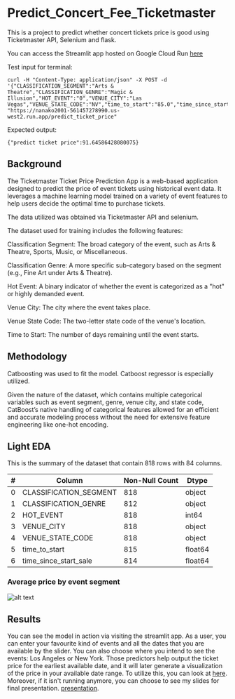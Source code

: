 # Predict_Concert_Fee_Ticketmaster

This is a project to predict whether concert tickets price is good using Ticketmaster API, Selenium and flask.

You can access the Streamlit app hosted on Google Cloud Run [here](https://app-561457278990.us-west2.run.app)


Test input for terminal:
```
curl -H "Content-Type: application/json" -X POST -d '{"CLASSIFICATION_SEGMENT":"Arts & Theatre","CLASSIFICATION_GENRE":"Magic & Illusion","HOT_EVENT":"0","VENUE_CITY":"Las Vegas","VENUE_STATE_CODE":"NV","time_to_start":"85.0","time_since_start_sale":"-146.0"}' "https://nanako2001-561457278990.us-west2.run.app/predict_ticket_price"
```
Expected output:
```
{"predict ticket price":91.64586428080075}
```


## Background

The Ticketmaster Ticket Price Prediction App is a web-based application designed to predict the price of event tickets using historical event data. It leverages a machine learning model trained on a variety of event features to help users decide the optimal time to purchase tickets.

The data utilized was obtained via Ticketmaster API and selenium.

The dataset used for training includes the following features:

Classification Segment: The broad category of the event, such as Arts & Theatre, Sports, Music, or Miscellaneous.

Classification Genre: A more specific sub-category based on the segment (e.g., Fine Art under Arts & Theatre).

Hot Event: A binary indicator of whether the event is categorized as a "hot" or highly demanded event.

Venue City: The city where the event takes place.

Venue State Code: The two-letter state code of the venue's location.

Time to Start: The number of days remaining until the event starts.

## Methodology

Catboosting was used to fit the model. Catboost regressor is especially utilized. 

Given the nature of the dataset, which contains multiple categorical variables such as event segment, genre, venue city, and state code, CatBoost’s native handling of categorical features allowed for an efficient and accurate modeling process without the need for extensive feature engineering like one-hot encoding.

## Light EDA

This is the summary of the dataset that contain 818 rows with 84 columns.

| #   | Column                  | Non-Null Count | Dtype    |
|-----|--------------------------|---------------|----------|
| 0   | CLASSIFICATION_SEGMENT    | 818           | object   |
| 1   | CLASSIFICATION_GENRE      | 812           | object   |
| 2   | HOT_EVENT                 | 818           | int64    |
| 3   | VENUE_CITY                | 818           | object   |
| 4   | VENUE_STATE_CODE          | 818           | object   |
| 5   | time_to_start             | 815           | float64  |
| 6   | time_since_start_sale     | 814           | float64  |



### Average price by event segment

![alt text](https://github.com/JessicaCaishanghai/Predict_Concert_Fee_Ticketmaster/blob/main/images/group_average.png, "Figure1")



## Results

You can see the model in action via visiting the streamlit app. As a user, you can enter your favourite kind of events and all the dates that you are available by the slider. You can also choose where you intend to see the events: Los Angeles or New York. Those predictors help output the ticket price for the earliest available date, and it will later generate a visualization of the price in your available date range. To utilize this, you can look at [here](https://app-561457278990.us-west2.run.app). Moreover, if it isn't running anymore, you can choose to see my slides for final presentation. [presentation](https://github.com/JessicaCaishanghai/Predict_Concert_Fee_Ticketmaster/blob/main/slides/418Final%20Where%E2%80%99s%20the%20best%20seats_%20%20Predicting%20Concert%20Prices%20To%20Assist%20Decision%20(2).pdf).

